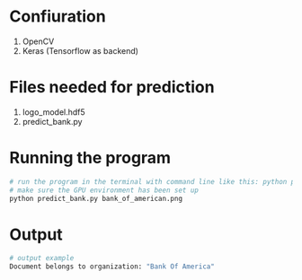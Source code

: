 
# Confiuration

1. OpenCV
2. Keras (Tensorflow as backend)

# Files needed for prediction

1. logo_model.hdf5
2. predict_bank.py

# Running the program


```python
# run the program in the terminal with command line like this: python predict_bank.py logo/document_file
# make sure the GPU environment has been set up
python predict_bank.py bank_of_american.png
```

# Output


```python
# output example
Document belongs to organization: "Bank Of America"
```

